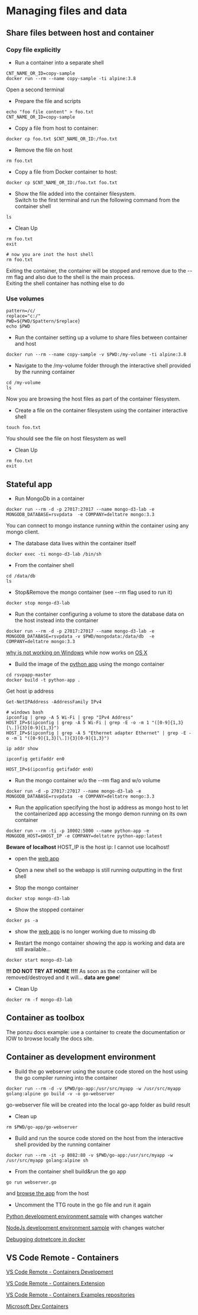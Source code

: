 # Managing files and data

## Share files between host and container

### Copy file explicitly
- Run a container into a separate shell
```
CNT_NAME_OR_ID=copy-sample
docker run --rm --name copy-sample -ti alpine:3.8
```

Open a second terminal

- Prepare the file and scripts
```
echo "foo file content" > foo.txt
CNT_NAME_OR_ID=copy-sample
```

- Copy a file from host to container:
```
docker cp foo.txt $CNT_NAME_OR_ID:/foo.txt
```

- Remove the file on host
```
rm foo.txt
```

- Copy a file from Docker container to host:
```
docker cp $CNT_NAME_OR_ID:/foo.txt foo.txt
```

- Show the file added into the container filesystem.  
Switch to the first terminal and run the following command from the container shell
```
ls
```

- Clean Up
```
rm foo.txt
exit

# now you are inot the host shell
rm foo.txt
```
Exiting the container, the container will be stopped and remove due to the --rm flag and also due to the shell is the main process.  
Exiting the shell container has nothing else to do

### Use volumes
```windows git shell only
pattern=/c/
replace="c:/"
PWD=${PWD/$pattern/$replace}
echo $PWD
```

- Run the container setting up a volume to share files between container and host
```
docker run --rm --name copy-sample -v $PWD:/my-volume -ti alpine:3.8
```

- Navigate to the /my-volume folder through the interactive shell provided by the running container
```
cd /my-volume
ls
```
Now you are browsing the host files as part of the container filesystem.  

- Create a file on the container filesystem using the container interactive shell
```
touch foo.txt
```
You should see the file on host filesystem as well

- Clean Up
```
rm foo.txt
exit
```

## Stateful app
- Run MongoDb in a container
```
docker run --rm -d -p 27017:27017 --name mongo-d3-lab -e MONGODB_DATABASE=rsvpdata  -e COMPANY=deltatre mongo:3.3
```
You can connect to mongo instance running within the container using any mongo client.  

- The database data lives within the container itself
```
docker exec -ti mongo-d3-lab /bin/sh
```

- From the container shell
```
cd /data/db 
ls
```

- Stop&Remove the mongo container (see --rm flag used to run it)
```
docker stop mongo-d3-lab
```

- Run the container configuring a volume to store the database data on the host instead into the container
```
docker run --rm -d -p 27017:27017 --name mongo-d3-lab -e MONGODB_DATABASE=rsvpdata -v $PWD/mongodata:/data/db  -e COMPANY=deltatre mongo:3.3
```

[why is not working on Windows](https://hub.docker.com/_/mongo) while now works on [OS X](https://stackoverflow.com/questions/29570989/docker-mongodb-share-volume-with-mac-os-x)

- Build the image of the [python app](https://github.com/cloudyuga/rsvpapp) using the mongo container
```
cd rsvpapp-master
docker build -t python-app .
```

Get host ip address
```
Get-NetIPAddress -AddressFamily IPv4

# windows bash
ipconfig | grep -A 5 Wi-Fi | grep "IPv4 Address"
HOST_IP=$(ipconfig | grep -A 5 Wi-Fi | grep -E -o -m 1 "([0-9]{1,3}[\.]){3}[0-9]{1,3}")
HOST_IP=$(ipconfig | grep -A 5 "Ethernet adapter Ethernet" | grep -E -o -m 1 "([0-9]{1,3}[\.]){3}[0-9]{1,3}")

ip addr show

ipconfig getifaddr en0

HOST_IP=$(ipconfig getifaddr en0)
```

- Run the mongo container w/o the --rm flag and w/o volume
```
docker run -d -p 27017:27017 --name mongo-d3-lab -e MONGODB_DATABASE=rsvpdata  -e COMPANY=deltatre mongo:3.3
```

- Run the application specifying the host ip address as mongo host to let the containerized app accessing the mongo demon running on its own container
```
docker run --rm -ti -p 10002:5000 --name python-app -e MONGODB_HOST=$HOST_IP -e COMPANY=deltatre python-app:latest
```
**Beware of localhost** HOST_IP is the host ip: I cannot use localhost!

- open the [web app](http://localhost:10002)

- Open a new shell so the webapp is still running outputting in the first shell

- Stop the mongo container
```
docker stop mongo-d3-lab
```

- Show the stopped container
```
docker ps -a
```

- show the [web app](http://localhost:10002) is no longer working due to missing db

- Restart the mongo container showing the app is working and data are still available... 
```
docker start mongo-d3-lab
```
**!!! DO NOT TRY AT HOME !!!!** As soon as the container will be removed/destroyed and it will... **data are gone**!

- Clean Up
```
docker rm -f mongo-d3-lab
```

## Container as toolbox

The ponzu docs example: use a container to create the documentation or IOW to browse locally the docs site.

## Container as development environment

- Build the go webserver using the source code stored on the host using the go compiler running into the container
```
docker run --rm -d -v $PWD/go-app:/usr/src/myapp -w /usr/src/myapp golang:alpine go build -v -o go-webserver
```
go-webserver file will be created into the local go-app folder as build result

- Clean up
```
rm $PWD/go-app/go-webserver
```

- Build and run the source code stored on the host from the interactive shell provided by the running container
```
docker run --rm -it -p 8082:80 -v $PWD/go-app:/usr/src/myapp -w /usr/src/myapp golang:alpine sh
```

- From the container shell build&run the go app
```
go run webserver.go
```
and [browse the app](http://localhost:8082) from the host

- Uncomment the TTG route in the go file and run it again

[Python development environment sample](https://github.com/crixo/python-docker-dev) with changes watcher

[NodeJs development environment sample](https://github.com/crixo/node-docker-dev-sample) with changes watcher

[Debugging dotnetcore in docker](https://www.aaron-powell.com/posts/2019-04-04-debugging-dotnet-in-docker-with-vscode/)


## VS Code Remote - Containers

[VS Code Remote - Containers Development](https://code.visualstudio.com/docs/remote/containers) 

[VS Code Remote - Containers Extension](https://code.visualstudio.com/remote-tutorials/containers/how-it-works)

[VS Code Remote - Containers Examples repositories](https://github.com/microsoft?q=vscode-remote-try-&type=&language=)

[Microsoft Dev Containers](https://hub.docker.com/_/microsoft-vscode-devcontainers)